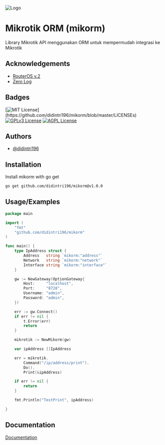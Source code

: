 
![Logo](https://raw.githubusercontent.com/didintri196/mikorm/master/logo.png)


# Mikrotik ORM (mikorm)

Library Mikrotik API menggunakan ORM untuk mempermudah integrasi ke Mikrotik

## Acknowledgements

 - [RouterOS v.2](https://gopkg.in/routeros.v2)
 - [Zero Log](https://github.com/rs/zerolog)


## Badges

[![MIT License](https://img.shields.io/apm/l/atomic-design-ui.svg?)](https://github.com/didintri196/mikorm/blob/master/LICENSEs)
[![GPLv3 License](https://img.shields.io/badge/License-GPL%20v3-yellow.svg)](https://opensource.org/licenses/)
[![AGPL License](https://img.shields.io/badge/license-AGPL-blue.svg)](http://www.gnu.org/licenses/agpl-3.0)


## Authors

- [@didintri196](https://www.github.com/didintri196)


## Installation

Install mikorm with go get

```bash
go get github.com/didintri196/mikorm@v1.0.0
```
    
## Usage/Examples

```go
package main

import (
	"fmt"
	"github.com/didintri196/mikorm"
)

func main() {
	type IpAddress struct {
		Address   string `mikorm:"address"`
		Network   string `mikorm:"network"`
		Interface string `mikorm:"interface"`
	}

	gw := NewGateway(OptionGateway{
		Host:     "localhost",
		Port:     "8728",
		Username: "admin",
		Password: "admin",
	})

	err := gw.Connect()
	if err != nil {
		t.Error(err)
		return
	}

	mikrotik := NewMikorm(gw)

	var ipAddress []IpAddress

	err = mikrotik.
		Command("/ip/address/print").
		Do().
		Print(&ipAddress)

	if err != nil {
		return
	}

	fmt.Println("TestPrint", ipAddress)

}
```


## Documentation

[Documentation](https://linktodocumentation)
